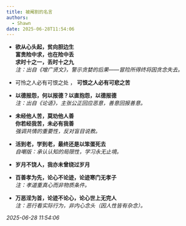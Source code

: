 ```yaml
---
title: 被阉割的名言
authors:
  - Shawn
date: 2025-06-28T11:54:06
---
```


- **欲从心头起，贫向胆边生**  
  **富贵险中求，也在险中丢**  
  **求时十之一，丢时十之九**  
  *注：出自《增广贤文》，警示贪婪的后果——冒险所得终将因贪念失去。*

- 可怜之人必有可恨之处 ， **可恨之人必有可悲之苦**  

- **以德报怨，何以报德？以直抱怨，以德报德**  
  *注：出自《论语》，主张公正回应恶意，善意回报善意。*

- **未经他人苦，莫劝他人善**  
  **你若经我苦，未必有我善**  
  *强调共情的重要性，反对盲目说教。*

- **活到老，学到老，最终还是以笨蛋死去**  
  *自嘲版：承认认知的局限性，学习永无止境。*
- **岁月不饶人，我亦未曾绕过岁月**  

- **百善孝为先，论心不论迹，论迹寒门无孝子**  
  *注：孝道重真心而非物质条件。*

- **万恶淫为首，论迹不论心，论心世上无完人**  
  *注：恶行看实际行为，非内心念头（因人性皆有杂念）。*






*2025-06-28 11:54:06*
